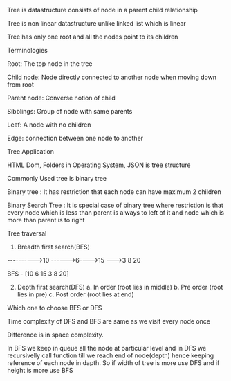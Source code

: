 Tree is datastructure consists of node in a parent child relationship

Tree is non linear datastructure unlike linked list which is linear

Tree has only one root and all the nodes point to its children

Terminologies

Root: The top node in the tree

Child node: Node directly connected to another node when moving down from root

Parent node: Converse notion of child

Sibblings: Group of node with same parents

Leaf: A node with no children

Edge: connection between one node to another

Tree Application

HTML Dom, Folders in Operating System, JSON is tree structure

Commonly Used tree is binary tree

Binary tree : It has restriction that each node can have maximum 2 children

Binary Search Tree : It is special case of binary tree where restriction is that every node which is less than parent is always to left of it and node which is more than parent is to right 

Tree traversal

1. Breadth first search(BFS)

---------->10
 ------>6---->15
 --->3   8       20
 
 BFS - [10 6 15 3 8 20]
 
 2. Depth first search(DFS)
    a. In order (root lies in middle)
    b. Pre order (root lies in pre)
    c. Post order (root lies at end)
    
  Which one to choose BFS or DFS
  
  Time complexity of DFS and BFS are same as we visit every node once 
  
  Difference is in space complexity.
  
  In  BFS we keep in queue all the node at particular level and in DFS we recursivelly  call function till we reach end of node(depth) hence keeping reference of each node in dapth. So if width of tree is more use DFS and if height is more use BFS
  
